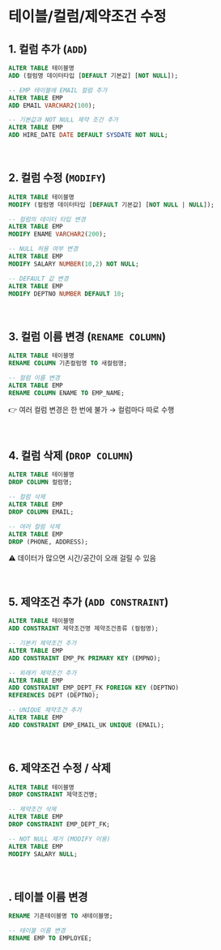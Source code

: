 # 테이블/컬럼/제약조건 수정
## 1. 컬럼 추가 (`ADD`)
```sql
ALTER TABLE 테이블명
ADD (컬럼명 데이터타입 [DEFAULT 기본값] [NOT NULL]);
```
```sql
-- EMP 테이블에 EMAIL 컬럼 추가
ALTER TABLE EMP
ADD EMAIL VARCHAR2(100);

-- 기본값과 NOT NULL 제약 조건 추가
ALTER TABLE EMP
ADD HIRE_DATE DATE DEFAULT SYSDATE NOT NULL;
```

<br>

## 2. 컬럼 수정 (`MODIFY`)
```sql
ALTER TABLE 테이블명
MODIFY (컬럼명 데이터타입 [DEFAULT 기본값] [NOT NULL | NULL]);
```
```sql
-- 컬럼의 데이터 타입 변경
ALTER TABLE EMP
MODIFY ENAME VARCHAR2(200);

-- NULL 허용 여부 변경
ALTER TABLE EMP
MODIFY SALARY NUMBER(10,2) NOT NULL;

-- DEFAULT 값 변경
ALTER TABLE EMP
MODIFY DEPTNO NUMBER DEFAULT 10;
```

<br>

## 3. 컬럼 이름 변경 (`RENAME COLUMN`)
```sql
ALTER TABLE 테이블명
RENAME COLUMN 기존컬럼명 TO 새컬럼명;
```
```sql
-- 컬럼 이름 변경
ALTER TABLE EMP
RENAME COLUMN ENAME TO EMP_NAME;
```
👉 여러 컬럼 변경은 한 번에 불가 → 컬럼마다 따로 수행

<br>

## 4. 컬럼 삭제 (`DROP COLUMN`)
```sql
ALTER TABLE 테이블명
DROP COLUMN 컬럼명;
```
```sql
-- 컬럼 삭제
ALTER TABLE EMP
DROP COLUMN EMAIL;

-- 여러 컬럼 삭제
ALTER TABLE EMP
DROP (PHONE, ADDRESS);
```
⚠️ 데이터가 많으면 시간/공간이 오래 걸릴 수 있음

<br>

## 5. 제약조건 추가 (`ADD CONSTRAINT`)
```sql
ALTER TABLE 테이블명
ADD CONSTRAINT 제약조건명 제약조건종류 (컬럼명);
```
```sql
-- 기본키 제약조건 추가
ALTER TABLE EMP
ADD CONSTRAINT EMP_PK PRIMARY KEY (EMPNO);

-- 외래키 제약조건 추가
ALTER TABLE EMP
ADD CONSTRAINT EMP_DEPT_FK FOREIGN KEY (DEPTNO)
REFERENCES DEPT (DEPTNO);

-- UNIQUE 제약조건 추가
ALTER TABLE EMP
ADD CONSTRAINT EMP_EMAIL_UK UNIQUE (EMAIL);
```

<br>

## 6. 제약조건 수정 / 삭제
```sql
ALTER TABLE 테이블명
DROP CONSTRAINT 제약조건명;
```
```sql
-- 제약조건 삭제
ALTER TABLE EMP
DROP CONSTRAINT EMP_DEPT_FK;

-- NOT NULL 제거 (MODIFY 이용)
ALTER TABLE EMP
MODIFY SALARY NULL;
```

<br>

## . 테이블 이름 변경
```sql
RENAME 기존테이블명 TO 새테이블명;
```
```sql
-- 테이블 이름 변경
RENAME EMP TO EMPLOYEE;
```